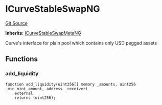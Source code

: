 # ICurveStableSwapNG
[Git Source](https://github.com/ubiquity/ubiquity-dollar/blob/0cae71618450aff584ed3369a18e2ba12900dc6b/src/dollar/interfaces/ICurveStableSwapNG.sol)

**Inherits:**
[ICurveStableSwapMetaNG](/src/dollar/interfaces/ICurveStableSwapMetaNG.sol/interface.ICurveStableSwapMetaNG.md)

Curve's interface for plain pool which contains only USD pegged assets


## Functions
### add_liquidity


```solidity
function add_liquidity(uint256[] memory _amounts, uint256 _min_mint_amount, address _receiver)
    external
    returns (uint256);
```

